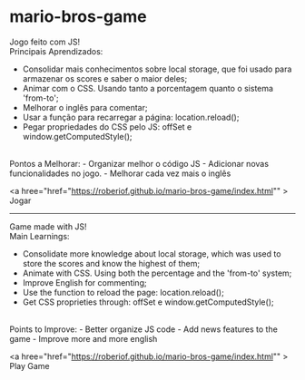 # mario-bros-game

Jogo feito com JS!
<br>
Principais Aprendizados: 
- Consolidar mais conhecimentos sobre local storage, que foi usado para armazenar os scores e saber o maior deles;
- Animar com o CSS. Usando tanto a porcentagem quanto o sistema 'from-to';
- Melhorar o inglês para comentar;
- Usar a função para recarregar a página: location.reload();
- Pegar propriedades do CSS pelo JS: offSet e window.getComputedStyle();
<br>
Pontos a Melhorar:
-  Organizar melhor o código JS 
- Adicionar novas funcionalidades no jogo. 
- Melhorar cada vez mais o inglês

<a hree="href="https://roberiof.github.io/mario-bros-game/index.html"" > Jogar </a>

<hr>

Game made with JS!
<br>
Main Learnings: 
- Consolidate more knowledge about local storage, which was used to store the scores and know the highest of them;
- Animate with CSS. Using both the percentage and the 'from-to' system;
- Improve English for commenting;
- Use the function to reload the page: location.reload();
- Get CSS proprieties through: offSet e window.getComputedStyle();
<br>
Points to Improve:
- Better organize JS code
- Add news features to the game 
- Improve more and more english

<a hree="href="https://roberiof.github.io/mario-bros-game/index.html"" > Play Game </a>

